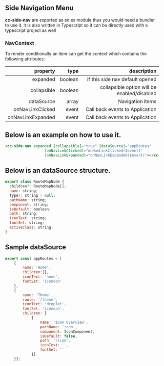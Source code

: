 ## Side Navigation Menu

**cc-side-nav** are exported as an es module thus you would need a bundler to use it. It is also written in
Typescript so it can be directly used with a typescript project as well

### NavContext 

To render conditionally an item can get the context which contains the following attributes:

| property   |      type      |  description |
|------------:|-------------:|------:|
| expanded | boolean  | if this side nav default opened |
| collapsible | boolean  | collapsible option will be enabled/disabled |
| dataSource | array  | Navigation items  |
| onNavLinkClicked | event  | Call back events to Application  |
| onNavLinkExpanded | event  | Call back events to Application  |

## Below is an example on how to use it.

```html
<cc-side-nav expanded [collapsible]="true" [dataSource]="appRoutes" 
                  (onNavLinkClicked)="onNavLinkClicked($event)"
                  (onNavLinkExpanded)="onNavLinkExpanded($event)"></cc-side-nav>
```
## Below is an dataSource structure.
```javascript
export class RouteMapNode {
  children?: RouteMapNode[];
  name: string;
  type?: string | null;
  pathName: string;
  component: string;
  isDefault: boolean;
  path: string;
  iconText: string;
  fontSet: string;
  activeClass: string;
}
```
## Sample dataSource 
```javascript
export const appRoutes = [
    { 
        name: 'Home',
        children:[],
        iconText: 'home',
        fontSet: 'icomoon'
    },
    {
        name: 'Theme',
        route: '/theme',
        iconText: 'droplet',
        fontSet: 'icomoon',
        children: [
            {
                name: 'Icon Overview',
                pathName: 'icon',
                component: IconComponent,
                isDefault: false,
                path: '/icon',
                iconText: '',
                fontSet: ''
            }]
    }];
```
